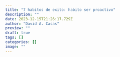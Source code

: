 ```yaml
---
title: "7 habitos de exito: habito ser proactivo"
description: ""
date: 2023-12-15T21:26:17.729Z
author: "David A. Casas"
preview: ""
draft: true
tags: []
categories: []
image: ""
---
```

